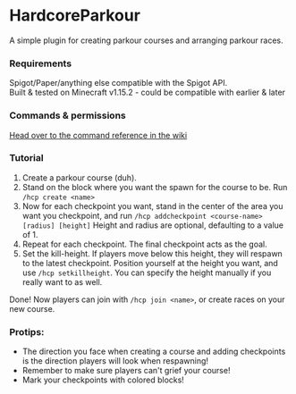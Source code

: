 # HardcoreParkour
A simple plugin for creating parkour courses and arranging parkour races.

### Requirements
Spigot/Paper/anything else compatible with the Spigot API.<br>
Built & tested on Minecraft v1.15.2 - could be compatible with earlier & later

### Commands & permissions
[Head over to the command reference in the wiki](https://github.com/SondreKindem/HardcoreParkour/wiki/Command-reference)

### Tutorial
1. Create a parkour course (duh).
2. Stand on the block where you want the spawn for the course to be. Run `/hcp create <name>`
3. Now for each checkpoint you want, stand in the center of the area you want you checkpoint, and run `/hcp addcheckpoint <course-name> [radius] [height]` Height and radius are optional, defaulting to a value of 1.
4. Repeat for each checkpoint. The final checkpoint acts as the goal.
5. Set the kill-height. If players move below this height, they will respawn to the latest checkpoint. Position yourself at the height you want, and use `/hcp setkillheight`. You can specify the height manually if you really want to as well.

Done! Now players can join with `/hcp join <name>`, or create races on your new course.

### Protips:
* The direction you face when creating a course and adding checkpoints is the direction players will look when respawning!
* Remember to make sure players can't grief your course!
* Mark your checkpoints with colored blocks!
